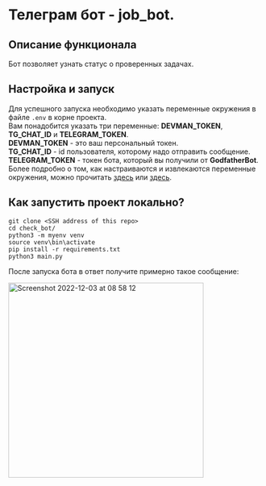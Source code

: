 # Телеграм бот - job_bot.

## Описание функционала
Бот позволяет узнать статус о проверенных задачах.


## Настройка и запуск
Для успешного запуска необходимо указать переменные окружения в файле `.env` в корне проекта.\
Вам понадобится указать три переменные: **DEVMAN_TOKEN**, **TG_CHAT_ID** и **TELEGRAM_TOKEN**.\
**DEVMAN_TOKEN** - это ваш персональный токен.\
**TG_CHAT_ID** - id пользователя, которому надо отправить сообщение.\
**TELEGRAM_TOKEN** - токен бота, который вы получили от **GodfatherBot**.\
Более подробно о том, как настраиваются и извлекаются переменные окружения, можно прочитать [здесь](https://pypi.org/project/environs/) или [здесь](https://docs.djangoproject.com/en/4.1/ref/settings/).

## Как запустить проект локально?
```
git clone <SSH address of this repo>
cd check_bot/
python3 -m myenv venv
source venv\bin\activate
pip install -r requirements.txt
python3 main.py
```
После запуска бота в ответ получите примерно такое сообщение:

<img width="387" alt="Screenshot 2022-12-03 at 08 58 12" src="https://user-images.githubusercontent.com/29278979/205431011-93d32846-0f82-485e-b013-f0ed59c5145f.png">
